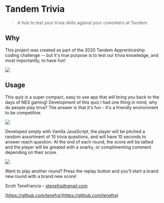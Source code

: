 # Tandem Trivia
> A hub to test your trivia skills against your coworkers at Tandem.

## Why

This project was created as part of the 2020 Tandem Apprenticeship coding challenge -- but it's true purpose is to test our trivia knowledge, and most importantly, to have fun!

![](https://user-images.githubusercontent.com/54250471/97815953-ceaf5500-1c5f-11eb-9005-aa161cd358fb.png)

## Usage

This quiz is a super compact, easy to use app that will bring you back to the days of NES gaming! Development of this quiz I had one thing in mind, why do people play triva? The answer is that it's fun - it's a friendly environment to be competitive.

![](https://user-images.githubusercontent.com/54250471/97810699-dc56e180-1c43-11eb-96b4-068151c5c06b.png)

Developed simply with Vanilla JavaScript, the player will be pitched a random assortment of 10 trivia questions, and will have 10 seconds to answer reach question. At the end of each round, the score will be tallied and the player will be greated with a snarky, or complimenting comment depending on their score.

![](https://user-images.githubusercontent.com/54250471/97816141-1b476000-1c61-11eb-8691-cac37ef4759c.png)

Want to play another round? Press the replay button and you'll start a brand new round with a brand new score!

Scott Tenefrancia – stenefra@gmail.com

[https://github.com/tenefra](https://github.com/tenefra)


